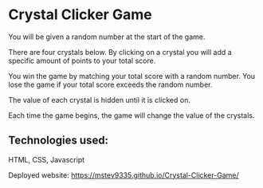 # Crystal Clicker Game
You will be given a random number at the start of the game.  

There are four crystals below.  By clicking on a crystal you will add a specific amount of points to your total score.

You win the game by matching your total score with a random number.  You lose the game if your total score exceeds the random number.

The value of each crystal is hidden until it is clicked on.

Each time the game begins, the game will change the value of the crystals.

## Technologies used:
HTML, CSS, Javascript

Deployed website: https://mstev9335.github.io/Crystal-Clicker-Game/
